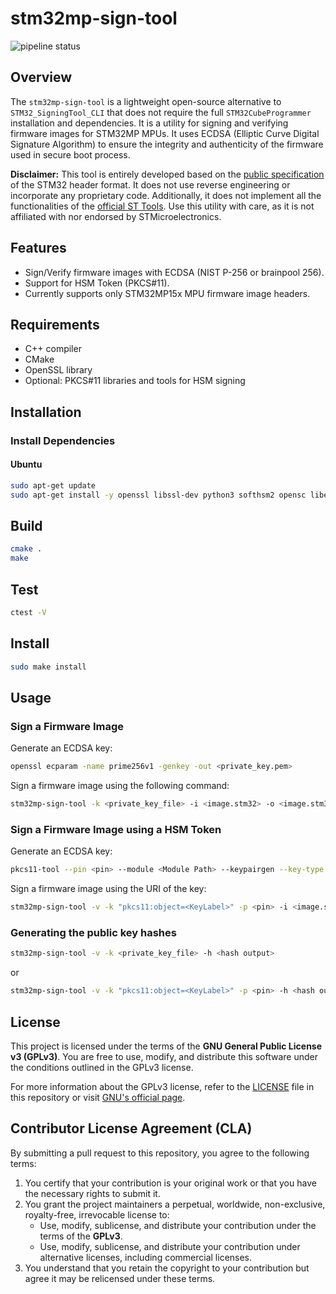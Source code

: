 # stm32mp-sign-tool

![pipeline status](https://github.com/embetrix/stm32mp-sign-tool/actions/workflows/cmake-single-platform.yml/badge.svg)

## Overview

The `stm32mp-sign-tool` is a lightweight open-source alternative to `STM32_SigningTool_CLI` that does not require the full `STM32CubeProgrammer` installation and dependencies. 
It is a utility for signing and verifying firmware images for STM32MP MPUs.
It uses ECDSA (Elliptic Curve Digital Signature Algorithm) to ensure the integrity and authenticity of the firmware used in secure boot process.

**Disclaimer:** This tool is entirely developed based on the [public specification](https://wiki.st.com/stm32mpu/wiki/STM32_header_for_binary_files) of the STM32 header format. It does not use reverse engineering or incorporate any proprietary code. Additionally, it does not implement all the functionalities of the [official ST Tools](https://wiki.st.com/stm32mpu/wiki/Signing_tool). Use this utility with care, as it is not affiliated with nor endorsed by STMicroelectronics.

## Features

- Sign/Verify firmware images with ECDSA (NIST P-256 or brainpool 256).
- Support for HSM Token (PKCS#11).
- Currently supports only STM32MP15x MPU firmware image headers.

## Requirements

- C++ compiler
- CMake
- OpenSSL library
- Optional: PKCS#11 libraries and tools for HSM signing

## Installation

### Install Dependencies

#### Ubuntu

```sh
sudo apt-get update
sudo apt-get install -y openssl libssl-dev python3 softhsm2 opensc libengine-pkcs11-openssl
```

## Build

```sh
cmake .
make
```

## Test

```sh
ctest -V
```

## Install

```sh
sudo make install
```

## Usage

### Sign a Firmware Image

Generate an ECDSA key:

```sh
openssl ecparam -name prime256v1 -genkey -out <private_key.pem>
```

Sign a firmware image using the following command:

```sh
stm32mp-sign-tool -k <private_key_file> -i <image.stm32> -o <image.stm32.signed>
```

### Sign a Firmware Image using a HSM Token

Generate an ECDSA key:

```sh
pkcs11-tool --pin <pin> --module <Module Path> --keypairgen --key-type EC:prime256v1 --id <KeyID> --label <KeyLabel>
```

Sign a firmware image using the URI of the key:

```sh
stm32mp-sign-tool -v -k "pkcs11:object=<KeyLabel>" -p <pin> -i <image.stm32> -o <image.stm32.signed>
```

### Generating the public key hashes

```sh
stm32mp-sign-tool -v -k <private_key_file> -h <hash output>
```
or

```sh
stm32mp-sign-tool -v -k "pkcs11:object=<KeyLabel>" -p <pin> -h <hash output>
```

## License

This project is licensed under the terms of the **GNU General Public License v3 (GPLv3)**. You are free to use, modify, and distribute this software under the conditions outlined in the GPLv3 license.

For more information about the GPLv3 license, refer to the [LICENSE](LICENSE) file in this repository or visit [GNU's official page](https://www.gnu.org/licenses/gpl-3.0.html).

## Contributor License Agreement (CLA)

By submitting a pull request to this repository, you agree to the following terms:

1. You certify that your contribution is your original work or that you have the necessary rights to submit it.
2. You grant the project maintainers a perpetual, worldwide, non-exclusive, royalty-free, irrevocable license to:
   - Use, modify, sublicense, and distribute your contribution under the terms of the **GPLv3**.
   - Use, modify, sublicense, and distribute your contribution under alternative licenses, including commercial licenses.
3. You understand that you retain the copyright to your contribution but agree it may be relicensed under these terms.
